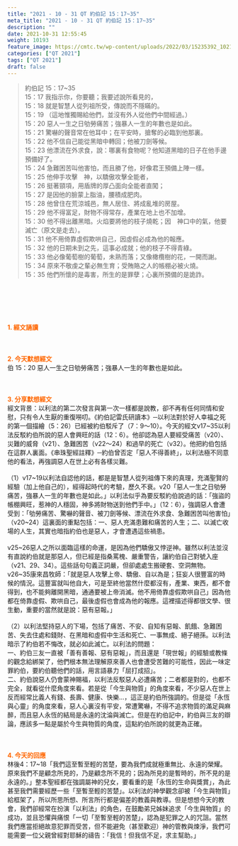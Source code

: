 ```yaml
---
title: "2021 - 10 - 31 QT 約伯記 15：17~35"
meta_title: "2021 - 10 - 31 QT 約伯記 15：17~35"
description: ""
date: 2021-10-31 12:55:45
weight: 10193
feature_image: https://cmtc.tw/wp-content/uploads/2022/03/15235392_10211799862337740_180693556567566654_o-1.webp
categories: ["QT 2021"]
tags: ["QT 2021"]
draft: false
---
```


<blockquote>約伯記 15：17~35<br />
15：17 我指示你，你要聽；我要述說所看見的，<br />
15：18 就是智慧人從列祖所受，傳說而不隱瞞的。<br />
15：19 （這地惟獨賜給他們，並沒有外人從他們中間經過。）<br />
15：20 惡人一生之日劬勞痛苦；強暴人一生的年數也是如此。<br />
15：21 驚嚇的聲音常在他耳中；在平安時，搶奪的必臨到他那裏。<br />
15：22 他不信自己能從黑暗中轉回；他被刀劍等候。<br />
15：23 他漂流在外求食，說：哪裏有食物呢？他知道黑暗的日子在他手邊預備好了。<br />
15：24 急難困苦叫他害怕，而且勝了他，好像君王預備上陣一樣。<br />
15：25 他伸手攻擊　神，以驕傲攻擊全能者，<br />
15：26 挺著頸項，用盾牌的厚凸面向全能者直闖；<br />
15：27 是因他的臉蒙上脂油，腰積成肥肉。<br />
15：28 他曾住在荒涼城邑，無人居住、將成亂堆的房屋。<br />
15：29 他不得富足，財物不得常存，產業在地上也不加增。<br />
15：30 他不得出離黑暗。火焰要將他的枝子燒乾；因　神口中的氣，他要滅亡（原文是走去）。<br />
15：31 他不用倚靠虛假欺哄自己，因虛假必成為他的報應。<br />
15：32 他的日期未到之先，這事必成就；他的枝子不得青綠。<br />
15：33 他必像葡萄樹的葡萄，未熟而落；又像橄欖樹的花，一開而謝。<br />
15：34 原來不敬虔之輩必無生育；受賄賂之人的帳棚必被火燒。<br />
15：35 他們所懷的是毒害，所生的是罪孽；心裏所預備的是詭詐。</blockquote><br />
&nbsp;<br />
<br />
&nbsp;<br />
<br />
<span style="color: #ff6600;"><strong>1. </strong><strong>經文誦讀</strong></span><br />
<br />
<span style="color: #ff6600;"><strong> </strong></span><br />
<br />
<span style="color: #ff6600;"><strong>2. 今天默想</strong><strong>經文<br />
</strong></span>伯 15：20 惡人一生之日劬勞痛苦；強暴人一生的年數也是如此。<br />
<br />
&nbsp;<br />
<br />
<span style="color: #ff6600;"><strong>3. 分享默想經文<br />
</strong></span>經文背景：以利法的第二次發言與第一次一樣都是說教，卻不再有任何同情和安慰，只有令人生厭的重復嘮叨。《約伯記雷氏研讀本》─以利法對於好人幸福之死的第一個描繪（5：26）已經被約伯駁斥了（7：9～10）。今天的經文v17~35以利法反駁約伯所說的惡人會興旺的話（12：6）。他卻認為惡人要經受痛苦（v20）、災難的威脅（v21）、急難困苦（v22～24）和過早的死亡（v32）。他把約伯包括在這群人裏面。《串珠聖經註釋》─約伯曾否定「惡人不得善終」，以利法極不同意他的看法，再強調惡人在世上必有各樣災難。<br />
<br />
（1）v17~19以利法自認他的話，都是是智慧人從列祖傳下來的真理，充滿聖賢的經驗（加上他自己的），經得起時代的考驗，歷久不衰。v20「惡人一生之日劬勞痛苦，強暴人一生的年數也是如此。」以利法似乎為要反駁約伯說過的話：「強盜的帳棚興旺，惹神的人穩固，神多將財物送到他們手中。」（12：6），強調惡人會遭受到：「劬勞痛苦、驚嚇的聲音、被刀劍等候、漂流在外求食、急難困苦叫他害怕」（v20~24）這裏面的重點包括：一、惡人充滿患難和痛苦的人生；二、以滅亡收場的人生，其實也暗指約伯也是惡人，才會遭遇這些禍患。<br />
<br />
v25~26惡人之所以面臨這樣的命運，是因為他們驕傲又悖逆神。雖然以利法並沒有直說約伯就是那惡人，但已經是指桑罵槐、嚴重警告，讓約伯自己對號入座（v21、29、34）。這些話句句義正詞嚴，但卻處處生搬硬套、空洞無物。v26~35康來昌牧師：「就是惡人攻擊上帝、驕傲、自以為是；狂妄人很豐富的時候的情況。這豐富就叫他自大，可是至終他當然什麼都沒有，產業、東西，都不會得到，也不能夠離開黑暗，通通要被上帝消滅。他不用倚靠虛假欺哄自己」因為他都在倚靠虛假、欺哄自己，最後虛假也會成為他的報應。這裡描述得都很文學、很生動，重要的當然就是說：惡有惡報。」<br />
<br />
（2）以利法堅持惡人的下場，包括了痛苦、不安、自知有惡報、飢餓、急難困苦、失去住處和錢財、在黑暗和虛假中生活和死亡、一事無成、絕子絕孫。以利法暗示了約伯若不悔改，就必如此滅亡。以利法的問題：<br />
一、約伯三友一直被「善有善報、惡有惡報」，而且還是「現世報」的經驗或教條的觀念給綁架了，他們根本無法理解原來善人也會遭受苦難的可能性，因此一味定罪約伯，要約伯聽他們的話，用言語暴力「屈打成招」。<br />
二、約伯說惡人仍會蒙神賜福，以利法反駁惡人必遭痛苦；二者都是對的，也都不完全，就看從什麼角度來看。若是從「今生與物質」的角度來看，不少惡人在世上反而經常比義人有錢、長壽、健康、快樂…，這正是約伯所強調的。但是從「永恆與心靈」的角度來看，惡人心裏沒有平安，常遭驚嚇，不得不追求物質的滿足與麻醉，而且惡人永恆的結局是永遠的沈淪與滅亡。但是在約伯記中，約伯與三友的辯論，應該多一點是屬於今生與物質的角度，這點約伯所說的就更為正確。<br />
<br />
&nbsp;<br />
<br />
<span style="color: #ff6600;"><strong>4. 今天的回應<br />
</strong></span>林後4：17~18「我們這至暫至輕的苦楚，要為我們成就極重無比、永遠的榮耀。原來我們不是顧念所見的，乃是顧念所不見的；因為所見的是暫時的，所不見的是永遠的。」整本聖經都在強調屬神的兒女，要看重的是「永恆的生命與獎賞」，為此甚至我們需要經歷一些「至暫至輕的苦楚」。以利法的神學觀念卻被「今生與物質」給框架了，所以所思所想、所言所行都是偏差的教義與教導。但是想想今天的教會，我們卻經常在扮演「以利法」的角色，在鼓勵弟兄姊妹追求「今生與物質」的成功，並且恐懼與痛恨「一切「至暫至輕的苦楚」，認為是犯罪之人的咒詛。當然我們應當拒絕故意犯罪而受苦，但不能避免（甚至歡迎）神的管教與煉淨，我們可能需要一位父親曾經對耶穌的禱告：「我信！但我信不足，求主幫助。」<br />
<br />
&nbsp;
        